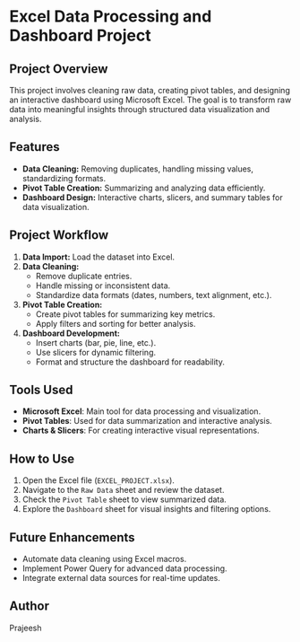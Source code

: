 # Excel Data Processing and Dashboard Project

## Project Overview

This project involves cleaning raw data, creating pivot tables, and designing an interactive dashboard using Microsoft Excel. The goal is to transform raw data into meaningful insights through structured data visualization and analysis.

## Features

- **Data Cleaning:** Removing duplicates, handling missing values, standardizing formats.
- **Pivot Table Creation:** Summarizing and analyzing data efficiently.
- **Dashboard Design:** Interactive charts, slicers, and summary tables for data visualization.

## Project Workflow

1. **Data Import:** Load the dataset into Excel.
2. **Data Cleaning:**
   - Remove duplicate entries.
   - Handle missing or inconsistent data.
   - Standardize data formats (dates, numbers, text alignment, etc.).
3. **Pivot Table Creation:**
   - Create pivot tables for summarizing key metrics.
   - Apply filters and sorting for better analysis.
4. **Dashboard Development:**
   - Insert charts (bar, pie, line, etc.).
   - Use slicers for dynamic filtering.
   - Format and structure the dashboard for readability.

## Tools Used

- **Microsoft Excel**: Main tool for data processing and visualization.
- **Pivot Tables**: Used for data summarization and interactive analysis.
- **Charts & Slicers**: For creating interactive visual representations.

## How to Use

1. Open the Excel file (`EXCEL_PROJECT.xlsx`).
2. Navigate to the `Raw Data` sheet and review the dataset.
3. Check the `Pivot Table` sheet to view summarized data.
4. Explore the `Dashboard` sheet for visual insights and filtering options.

## Future Enhancements

- Automate data cleaning using Excel macros.
- Implement Power Query for advanced data processing.
- Integrate external data sources for real-time updates.

## Author

Prajeesh

